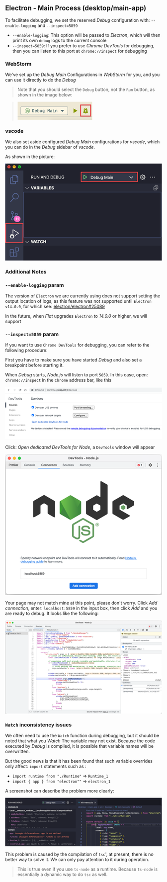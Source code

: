 ## Electron - Main Process (desktop/main-app)

To facilitate debugging, we set the reserved _Debug_ configuration with: `--enable-logging` and `--inspect=5859`

* `--enable-logging`: This option will be passed to _Electron_, which will then print its own `debug` logs to the current console
* `--inspect=5859`: If you prefer to use _Chrome DevTools_ for debugging, then you can listen to this port at `chrome://inspect` for debugging

### WebStorm

We've set up the _Debug Main_ Configurations in _WebStorm_ for you, and you can use it directly to do the _Debug_

> Note that you should select the `Debug` button, not the `Run` button, as shown in the image below:

> ![webstorm-debug-button](assets/webstorm-debug-button.png)

### vscode

We also set aside configured _Debug Main_ configurations for _vscode_, which you can do in the _Debug_ sidebar of _vscode_.

As shown in the picture:

![vscode-debug-button](assets/vscode-debug-button.png)

### Additional Notes

### `--enable-logging` param

The version of `Electron` we are currently using does not support setting the output location of logs, as this feature was not supported until `Electron v14.0.0`, for which see: [electron/electron#25089](https://github.com/electron/electron/pull/25089)

In the future, when _Flat_ upgrades `Electron` to _14.0.0_ or higher, we will support

### `--inspect=5859` param

If you want to use `Chrome DevTools` for debugging, you can refer to the following procedure:

First you have to make sure you have started _Debug_ and also set a breakpoint before starting it.

When _Debug_ starts, _Node.js_ will listen to port `5859`. In this case, open: `chrome://inspect` in the `Chrome` address bar, like this

![chrome-inspect-page](assets/chrome-inspect-page.png)

Click: _Open dedicated DevTools for Node_, a `DevTools` window will appear

![chrome-inspect-node-devtools](assets/chrome-inspect-node-devtools.png)

Your page may not match mine at this point, please don't worry. Click _Add connection_, enter: `localhost:5859` in the input box, then click _Add_ and you are ready to debug. It looks like the following:

![chrome-inspect-node-devtools-launch](assets/chrome-inspect-node-devtools-launch.png)

### `Watch` inconsistency issues

We often need to use the `Watch` function during debugging, but it should be noted that what you _Watch_ The variable may not exist. Because the code executed by _Debug_ is compiled, it is possible that variable names will be overwritten.

But the good news is that it has been found that such variable overrides only affect: `import` statements such as :

* `import runtime from "./Runtime"` => `Runtime_1`
* `import { app } from "electron""` => `electron_1`

A screenshot can describe the problem more clearly:

![watch-var](assets/watch-var.png)

This problem is caused by the compilation of `tsc`', at present, there is no better way to solve it. We can only pay attention to it during operation.

> This is true even if you use `ts-node` as a runtime. Because `ts-node` is essentially a dynamic way to do `tsc` as well.
